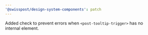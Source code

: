 ```yaml
---
'@swisspost/design-system-components': patch
---
```


Added check to prevent errors when `<post-tooltip-trigger>` has no internal element.
